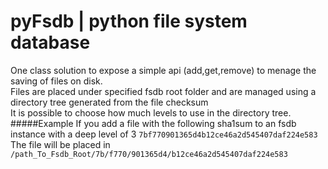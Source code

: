 pyFsdb | python file system database
======
One class solution to expose a simple api (add,get,remove) to menage the saving of files on disk.  
Files are placed under specified fsdb root folder and are managed using a directory tree generated from the file checksum  
It is possible to choose how much levels to use in the directory tree.
#####Example
If you add a file with the following sha1sum to an fsdb instance with a deep level of 3
`7bf770901365d4b12ce46a2d545407daf224e583`  
The file will be placed in  
`/path_To_Fsdb_Root/7b/f770/901365d4/b12ce46a2d545407daf224e583`
